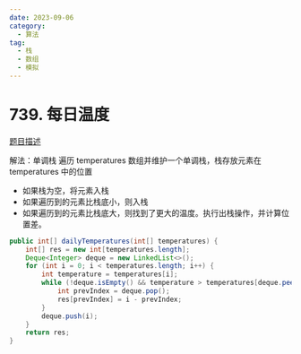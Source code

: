```yaml
---
date: 2023-09-06
category: 
  - 算法
tag: 
  - 栈
  - 数组
  - 模拟
---
```


# 739. 每日温度


<Badge text="中等" type="warning" vertical="middle" />

[题目描述](https://leetcode.cn/problems/daily-temperatures/?envType=study-plan-v2&envId=leetcode-75)

解法：单调栈
遍历 temperatures 数组并维护一个单调栈，栈存放元素在 temperatures 中的位置
- 如果栈为空，将元素入栈
- 如果遍历到的元素比栈底小，则入栈
- 如果遍历到的元素比栈底大，则找到了更大的温度。执行出栈操作，并计算位置差。

```java
public int[] dailyTemperatures(int[] temperatures) {
    int[] res = new int[temperatures.length];
    Deque<Integer> deque = new LinkedList<>();
    for (int i = 0; i < temperatures.length; i++) {
        int temperature = temperatures[i];
        while (!deque.isEmpty() && temperature > temperatures[deque.peek()]) {
            int prevIndex = deque.pop();
            res[prevIndex] = i - prevIndex;
        }
        deque.push(i);
    }
    return res;
}
```